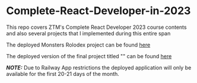# Complete-React-Developer-in-2023

This repo covers ZTM's Complete React Developer 2023 course contents and also several projects that I implemented during this entire span

The deployed Monsters Rolodex project can be found [here](https://complete-react-developer-in-2023-production.up.railway.app/)

The deployed version of the final project titled "" can be found [here]()

**_NOTE:_**  Due to Railway App restrictions the deployed application will only be available for the first 20-21 days of the month. 
